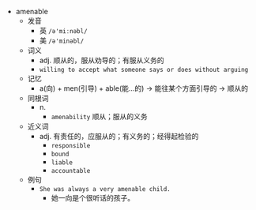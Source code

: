 - amenable
  - 发音
    - 英 `/ə'miːnəbl/`
    - 美 `/ə'minəbl/`
  - 词义
    - adj. 顺从的，服从劝导的；有服从义务的
    - `willing to accept what someone says or does without arguing`
  - 记忆
    - a(向) + men(引导) + able(能…的) → 能往某个方面引导的 → 顺从的
  - 同根词
    - n.
      - `amenability` 顺从；服从的义务
  - 近义词
    - adj. 有责任的，应服从的；有义务的；经得起检验的
      - `responsible`
      - `bound`
      - `liable`
      - `accountable`
  - 例句
    - `She was always a very amenable child.`
      - 她一向是个很听话的孩子。

